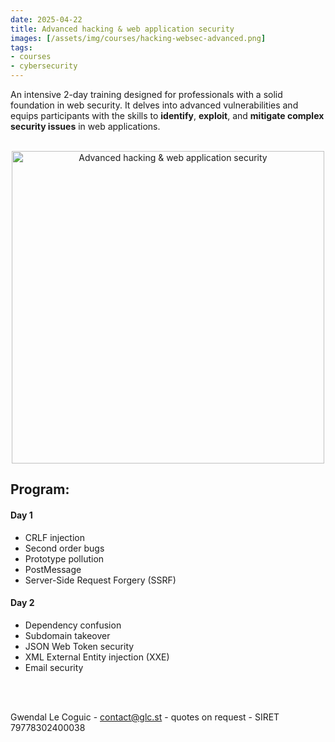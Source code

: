 ```yaml
---
date: 2025-04-22
title: Advanced hacking & web application security
images: [/assets/img/courses/hacking-websec-advanced.png]
tags:
- courses
- cybersecurity
---
```


An intensive 2-day training designed for professionals with a solid foundation in web security.
It delves into advanced vulnerabilities and equips participants with the skills to __identify__, __exploit__, and __mitigate complex security issues__ in web applications.<!--more-->

<br>
<center>
    <img src="/assets/img/courses/hacking-websec-advanced.png" alt="Advanced hacking & web application security" width="500" />
</center>

## Program:
#### Day 1
- CRLF injection
- Second order bugs
- Prototype pollution
- PostMessage
- Server-Side Request Forgery (SSRF)

#### Day 2
- Dependency confusion
- Subdomain takeover
- JSON Web Token security
- XML External Entity injection (XXE)
- Email security

<br><br>

Gwendal Le Coguic - <a href="mailto:contact@glc.st" target="_blank">contact@glc.st</a> - quotes on request - SIRET 79778302400038
